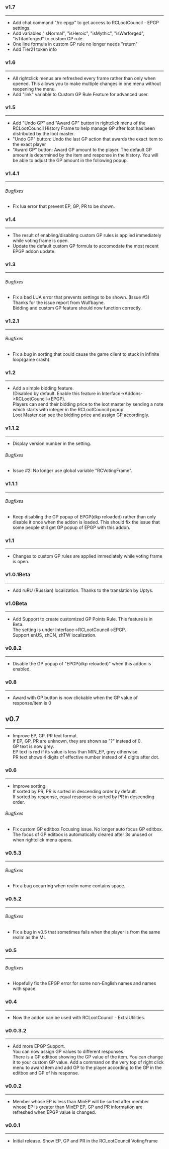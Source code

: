 ### v1.7
---
+ Add chat command "/rc epgp" to get access to RCLootCouncil - EPGP settings.
+ Add variables "isNormal", "isHeroic", "isMythic", "isWarforged", "isTitanforged" to custom GP rule.
+ One line formula in custom GP rule no longer needs "return"
+ Add Tier21 token info

### v1.6
---
+ All rightclick menus are refreshed every frame rather than only when opened. This allows you to make multiple changes in one menu without reopening the menu.
+ Add "link" variable to Custom GP Rule Feature for advanced user.

### v1.5
---
+ Add "Undo GP" and "Award GP" button in rightclick menu of the RCLootCouncil History Frame to help manage GP after loot has been distributed by the loot master.
+ "Undo GP" button: Undo the last GP action that awards the exact item to the exact player
+ "Award GP" button: Award GP amount to the player. The default GP amount is determined by the item and response in the history. You will be able to adjust the GP amount in the following popup.

### v1.4.1
---
###### Bugfixes
+ Fix lua error that prevent EP, GP, PR to be shown.

### v1.4
---
+ The result of enabling/disabling custom GP rules is applied immediately while voting frame is open.
+ Update the default custom GP formula to accomodate the most recent EPGP addon update.

### v1.3
---
###### Bugfixes
+ Fix a bad LUA error that prevents settings to be shown. (Issue #3)  
Thanks for the issue report from Wulfbayne.  
Bidding and custom GP feature should now function correctly.

### v1.2.1
---
###### Bugfixes
+ Fix a bug in sorting that could cause the game client to stuck in infinite loop(game crash).

### v1.2
---
+ Add a simple bidding feature.  
(Disabled by default. Enable this feature in Interface->Addons->RCLootCouncil->EPGP).  
Players can send their bidding price to the loot master by sending a note which starts with integer in the RCLootCouncil popup.  
Loot Master can see the bidding price and assign GP accordingly.

### v1.1.2
---
+ Display version number in the setting.

###### Bugfixes
+ Issue #2: No longer use global variable "RCVotingFrame".

### v1.1.1
---
###### Bugfixes
+ Keep disabling the GP popup of EPGP(dkp reloaded) rather than only disable it once when the addon is loaded. This should fix the issue that some people still get GP popup of EPGP with this addon.

### v1.1
---
+ Changes to custom GP rules are applied immediately while voting frame is open.

### v1.0.1Beta
---
+ Add ruRU (Russian) localization. Thanks to the translation by Uptys.

### v1.0Beta
---
+ Add Support to create customized GP Points Rule. This feature is in Beta.  
The setting is under Interface->RCLootCouncil->EPGP.  
Support enUS, zhCN, zhTW localization.

### v0.8.2
---
+ Disable the GP popup of "EPGP(dkp reloaded)" when this addon is enabled.

### v0.8
---
+ Award with GP button is now clickable when the GP value of response/item is 0

## v0.7
---
+ Improve EP, GP, PR text format.  
If EP, GP, PR are unknown, they are shown as "?" instead of 0.  
GP text is now grey.  
EP text is red if its value is less than MIN_EP, grey otherwise.  
PR text shows 4 digits of effective number instead of 4 digits after dot.

### v0.6
---
+ Improve sorting.  
  If sorted by PR, PR is sorted in descending order by default.  
  If sorted by response, equal response is sorted by PR in descending order.

###### Bugfixes
+ Fix custom GP editbox Focusing issue.
  No longer auto focus GP editbox.
  The focus of GP editbox is automatically cleared after 3s unused or when rightclick menu opens.

### v0.5.3
---
###### Bugfixes
+ Fix a bug occurring when realm name contains space.

### v0.5.2
---
###### Bugfixes
+ Fix a bug in v0.5 that sometimes fails when the player is from the same realm as the ML

### v0.5
---
###### Bugfixes
+ Hopefully fix the EPGP error for some non-English names and names with space.

### v0.4
---
+ Now the addon can be used with RCLootCouncil - ExtraUtilities.

### v0.0.3.2
---
+ Add more EPGP Support.  
  You can now assign GP values to different responses.  
  There is a GP editbox showing the GP value of the item. You can change it to your custom GP value.
  Add a command on the very top of right click menu to award item and add GP to the player according to the GP in the editbox and GP of his response.

### v0.0.2
---
+ Member whose EP is less than MinEP will be sorted after member whose EP is greater than MinEP
EP, GP and PR information are refreshed when EPGP value is changed.

### v0.0.1
---
+ Initial release. Show EP, GP and PR in the RCLootCouncil VotingFrame
